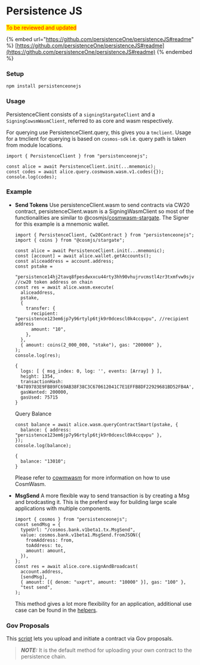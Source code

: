 # Persistence JS

<mark style="color:red;">To be reviewed and updated</mark>

{% embed url="https://github.com/persistenceOne/persistenceJS#readme" %}
[https://github.com/persistenceOne/persistenceJS#readme](https://github.com/persistenceOne/persistenceJS#readme)
{% endembed %}



### Setup

```
npm install persistenceonejs
```

### Usage

PersistenceClient consists of a `signingStargateClient` and a `SigningCowsmWasmClient`, referred to as core and wasm respectively.

For querying use PersistenceClient.query, this gives you a `tmclient`. Usage for a tmclient for querying is based on `cosmos-sdk` i.e. query path is taken from module locations.

```
import { PersistenceClient } from "persistenceonejs";

const alice = await PersistenceClient.init(...mnemonic);
const codes = await alice.query.cosmwasm.wasm.v1.codes({});
console.log(codes);
```

### Example

*   **Send Tokens** Use persistenceClient.wasm to send contracts via CW20 contract, persistenceClient.wasm is a SigningWasmClient so most of the functionalities are similar to @cosmjs/[cosmwasm-stargate](https://github.com/cosmos/cosmjs/tree/main/packages/cosmwasm-stargate). The Signer for this example is a mnemonic wallet.

    ```
    import { PersistenceClient, Cw20Contract } from "persistenceonejs";
    import { coins } from "@cosmjs/stargate";

    const alice = await PersistenceClient.init(...mnemonic);
    const [account] = await alice.wallet.getAccounts();
    const aliceaddress = account.address;
    const pstake =
      "persistence14hj2tavq8fpesdwxxcu44rty3hh90vhujrvcmstl4zr3txmfvw9sjvz4fk"; //cw20 token address on chain
    const res = await alice.wasm.execute(
      aliceaddress,
      pstake,
      {
        transfer: {
          recipient: "persistence123em6jp7y96rtylp6tjk9r0dcescl0k4ccqvpu", //recipient address
          amount: "10",
        },
      },
      { amount: coins(2_000_000, "stake"), gas: "200000" },
    );
    console.log(res);
    ```

    ```
    {
      logs: [ { msg_index: 0, log: '', events: [Array] } ],
      height: 1354,
      transactionHash: 'B4789783E9FB89FC69AB38F38C3C670612041C7E1EFFB8DF22929681BD52FB4A',
      gasWanted: 200000,
      gasUsed: 75715
    }
    ```

    Query Balance

    ```
    const balance = await alice.wasm.queryContractSmart(pstake, {
      balance: { address: "persistence123em6jp7y96rtylp6tjk9r0dcescl0k4ccqvpu" },
    });
    console.log(balance);
    ```

    ```
    {
      balance: "13010";
    }
    ```

    Please refer to [cowmwasm](https://docs.cosmwasm.com/dev-academy/smart-contract-interaction/interact#setting-up-the-cosmjs-cli-client) for more information on how to use CosmWasm.
*   **MsgSend** A more flexible way to send transaction is by creating a Msg and brodcasting it. This is the preferd way for building large scale applications with multiple components.

    ```
    import { cosmos } from "persistenceonejs";
    const sendMsg = {
      typeUrl: "/cosmos.bank.v1beta1.tx.MsgSend",
      value: cosmos.bank.v1beta1.MsgSend.fromJSON({
        fromAddress: from,
        toAddress: to,
        amount: amount,
      }),
    };
    const res = await alice.core.signAndBroadcast(
      account.address,
      [sendMsg],
      { amount: [{ denom: "uxprt", amount: "10000" }], gas: "100" },
      "test send",
    );
    ```

    This method gives a lot more flexibility for an application, additional use case can be found in the [helpers](https://github.com/persistenceOne/persistenceJS/blob/master/examples/helpers).

### Gov Proposals

This [script](https://github.com/persistenceOne/persistenceJS/blob/master/tests/testContractProposals.ts) lets you upload and initiate a contract via Gov proposals.

> _**NOTE:**_ It is the default method for uploading your own contract to the persistence chain.
